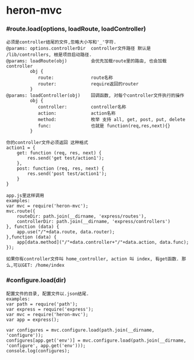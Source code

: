 heron-mvc
============

### #route.load(options, loadRoute, loadController)
    必须是controller结尾的文件,忽略大小写和'_'字符.
    @params: options.controllerDir  controller文件路径 默认是 /lib/controllers, 根是项目启动路径.
    @params: loadRoute(obj)         会优先加载route里的路由, 也会加载controller
             obj {
                route:              route名称
                router:             require返回的router
             }
    @params: loadController(obj)    回调函数, 对每个controller文件执行的操作
             obj {
                controller:         controller名称
                action:             action名称
                method:             枚举 支持 all, get, post, put, delete
                func:               也就是 function(req,res,next){}
             }

    你的controller文件必须返回 这种格式
    action1 = {
        get: function (req, res, next) {
            res.send('get test/action1');
        },
        post: function (req, res, next) {
            res.send('post test/action1');
        }
    }

    app.js里这样调用
    examples:
    var mvc = require('heron-mvc');
    mvc.route({
        routeDir: path.join(__dirname, 'express/routes'),
        controllerDir: path.join(__dirname, 'express/controllers')
    }, function (data) {
        app.use("/"+data.route, data.router);
    },function (data) {
        app[data.method]("/"+data.controller+"/"+data.action, data.func);
    });

    如果你有controller文件叫 home_controller, action 叫 index, 有get函数. 那么,可以GET: /home/index

### #configure.load(dir)
    配置文件的目录, 配置文件以.json结尾.
    examples:
    var path = require('path');
    var express = require('express');
    var mvc = require('heron-mvc');
    var app = express();

    var configures = mvc.configure.load(path.join(__dirname, 'configure'));
    configures[app.get('env')] = mvc.configure.load(path.join(__dirname, 'configure', app.get('env')));
    console.log(configures);